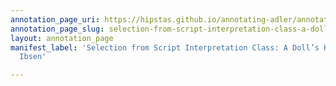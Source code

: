 ```yaml
---
annotation_page_uri: https://hipstas.github.io/annotating-adler/annotations/selection-from-script-interpretation-class-a-doll-s-house-by-henrik-ibsen-canvas-1-important-person.json
annotation_page_slug: selection-from-script-interpretation-class-a-doll-s-house-by-henrik-ibsen-canvas-1-important-person
layout: annotation_page
manifest_label: 'Selection from Script Interpretation Class: A Doll’s House by Henrik
  Ibsen'

---
```

